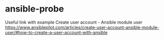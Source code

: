 # ansible-probe

Useful link with example Create user account - Ansible module user https://www.ansiblepilot.com/articles/create-user-account-ansible-module-user/#how-to-create-a-user-account-with-ansible
